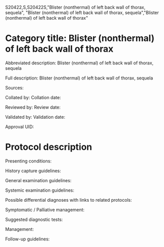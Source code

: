 S20422,S,S20422S,"Blister (nonthermal) of left back wall of thorax, sequela", "Blister (nonthermal) of left back wall of thorax, sequela","Blister (nonthermal) of left back wall of thorax"
# Category title: Blister (nonthermal) of left back wall of thorax

Abbreviated description: Blister (nonthermal) of left back wall of thorax, sequela

Full description: Blister (nonthermal) of left back wall of thorax, sequela

Sources:

Collated by:
Collation date:

Reviewed by:
Review date:

Validated by:
Validation date:

Approval UID:

# Protocol description

Presenting conditions:

History capture guidelines:

General examination guidelines:

Systemic examination guidelines:

Possible differential diagnoses with links to related protocols:

Symptomatic / Palliative management:

Suggested diagnostic tests:

Management:

Follow-up guidelines:
